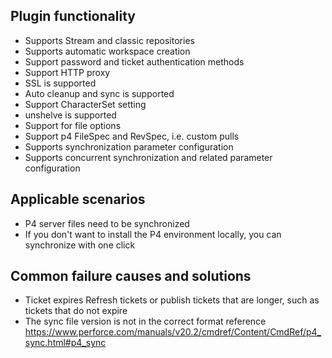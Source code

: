 ## Plugin functionality

- Supports Stream and classic repositories
- Supports automatic workspace creation
- Support password and ticket authentication methods
- Support HTTP proxy
- SSL is supported
- Auto cleanup and sync is supported
- Support CharacterSet setting
- unshelve is supported
- Support for file options
- Support p4 FileSpec and RevSpec, i.e. custom pulls
- Supports synchronization parameter configuration
- Supports concurrent synchronization and related parameter configuration

## Applicable scenarios

- P4 server files need to be synchronized
- If you don't want to install the P4 environment locally, you can synchronize with one click

## Common failure causes and solutions

- Ticket expires
  Refresh tickets or publish tickets that are longer, such as tickets that do not expire
- The sync file version is not in the correct format
  reference  https://www.perforce.com/manuals/v20.2/cmdref/Content/CmdRef/p4_sync.html#p4_sync